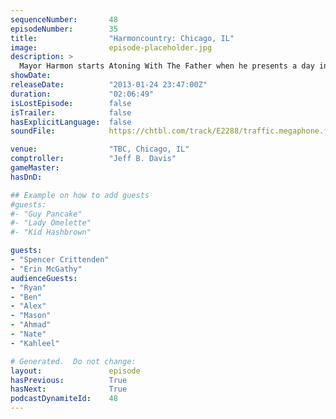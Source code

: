 ```yaml
---
sequenceNumber:       48
episodeNumber:        35
title:                "Harmoncountry: Chicago, IL"
image:                episode-placeholder.jpg
description: >
  Mayor Harmon starts Atoning With The Father when he presents a day in his fantasy TV writer life, confronts a drunk Darth Vader, then adopts a 15 year old version of himself. The night ends with an impromptu rap battle before new Harmenian Kahleel take...
showDate:             
releaseDate:          "2013-01-24 23:47:00Z"
duration:             "02:06:49"
isLostEpisode:        false
isTrailer:            false
hasExplicitLanguage:  false
soundFile:            https://chtbl.com/track/E2288/traffic.megaphone.fm/STA6230550878.mp3?updated=1560295661

venue:                "TBC, Chicago, IL"
comptroller:          "Jeff B. Davis"
gameMaster:           
hasDnD:               

## Example on how to add guests
#guests:
#- "Guy Pancake"
#- "Lady Omelette"
#- "Kid Hashbrown"

guests:
- "Spencer Crittenden"
- "Erin McGathy"
audienceGuests:
- "Ryan"
- "Ben"
- "Alex"
- "Mason"
- "Ahmad"
- "Nate"
- "Kahleel"

# Generated.  Do not change:
layout:               episode
hasPrevious:          True
hasNext:              True
podcastDynamiteId:    48
---
```

